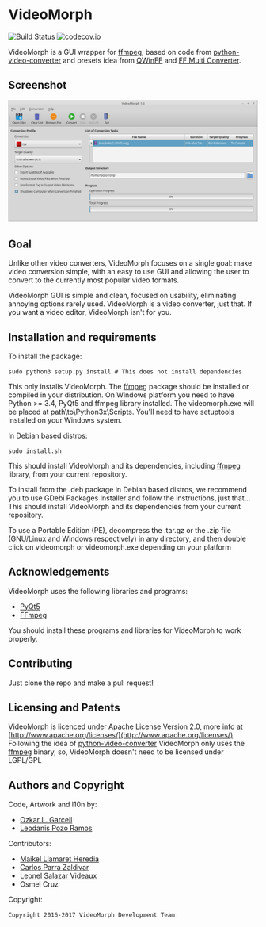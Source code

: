 # VideoMorph

[![Build Status](https://travis-ci.org/videomorph-dev/videomorph.png?branch=master)](https://travis-ci.org/videomorph-dev/videomorph)
[![codecov.io](https://codecov.io/github/videomorph-dev/videomorph/coverage.svg?branch=master)](https://codecov.io/github/videomorph-dev/videomorph?branch=master)

VideoMorph is a GUI wrapper for [ffmpeg](http://ffmpeg.org),
based on code from [python-video-converter](https://github.com/senko/python-video-converter)
and presets idea from [QWinFF](http://qwinff.github.io) and
[FF Multi Converter](https://github.com/Ilias95/FF-Multi-Converter).

## Screenshot

![Screenshot](screenshot.png)

## Goal

Unlike other video converters, VideoMorph focuses on a single goal:
make video conversion simple, with an easy to use GUI and allowing
the user to convert to the currently most popular video formats.

VideoMorph GUI is simple and clean, focused on usability, eliminating annoying options rarely used.
VideoMorph is a video converter, just that. If you want a video editor,
VideoMorph isn't for you.

## Installation and requirements

To install the package:

    sudo python3 setup.py install # This does not install dependencies

This only installs VideoMorph. The [ffmpeg](http://ffmpeg.org) package should be installed
or compiled in your distribution.
On Windows platform you need to have Python >= 3.4, PyQt5 and ffmpeg library installed.
The videomorph.exe will be placed at path\to\Python3x\Scripts. You'll need to have setuptools
installed on your Windows system.

In Debian based distros:

    sudo install.sh

This should install VideoMorph and its dependencies, including [ffmpeg](http://ffmpeg.org) library, from
your current repository.

To install from the .deb package in Debian based distros, we recommend you to
use GDebi Packages Installer and follow the instructions, just that... This should install VideoMorph
and its dependencies from your current repository.

To use a Portable Edition (PE), decompress the .tar.gz or the .zip file (GNU/Linux and Windows respectively)
in any directory, and then double click on videomorph or videomorph.exe depending on your platform

## Acknowledgements

VideoMorph uses the following libraries and programs:

 - [PyQt5](https://riverbankcomputing.com/software/pyqt/download5)
 - [FFmpeg](ffmpeg.org)

You should install these programs and libraries for VideoMorph to work properly.

## Contributing

Just clone the repo and make a pull request!

## Licensing and Patents

VideoMorph is licenced under Apache License Version 2.0, more info at [http://www.apache.org/licenses/](http://www.apache.org/licenses/)
Following the idea of [python-video-converter](https://github.com/senko/python-video-converter)
VideoMorph only uses the [ffmpeg](http://ffmpeg.org) binary, so, VideoMorph doesn't need to be licensed
under LGPL/GPL

## Authors and Copyright

Code, Artwork and l10n by:

 - [Ozkar L. Garcell](mailto:ozkar.garcell@gmail.com)
 - [Leodanis Pozo Ramos](mailto:lpozor78@gmail.com)

Contributors:

 - [Maikel Llamaret Heredia](http://gutl.jovenclub.cu)
 - [Carlos Parra Zaldivar](http://libreoffice.cubava.cu)
 - [Leonel Salazar Videaux](http://debianhlg.cubava.cu/)
 - Osmel Cruz

Copyright:

    Copyright 2016-2017 VideoMorph Development Team

